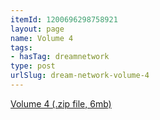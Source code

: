 ```yaml
---
itemId: 1200696298758921
layout: page
name: Volume 4
tags:
- hasTag: dreamnetwork
type: post
urlSlug: dream-network-volume-4
---
```

<a href="files/Volume_4.zip" download>Volume 4 (.zip file, 6mb)</a>